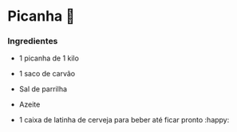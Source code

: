 # Picanha :meat_on_bone:

### Ingredientes

* 1 picanha de 1 kilo

* 1 saco de carvão

* Sal de parrilha

* Azeite

* 1 caixa de latinha de cerveja para beber até ficar pronto :happy:

  